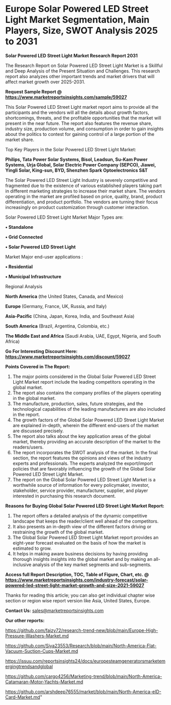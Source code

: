  # Europe Solar Powered LED Street Light Market Segmentation, Main Players, Size, SWOT Analysis 2025 to 2031

<strong>Solar Powered LED Street Light Market Research Report 2031</strong>

The Research Report on Solar Powered LED Street Light Market is a Skillful and Deep Analysis of the Present Situation and Challenges. This research report also analyzes other important trends and market drivers that will affect market growth over 2025-2031.

<strong>Request Sample Report @ <a href=https://www.marketreportsinsights.com/sample/59027>https://www.marketreportsinsights.com/sample/59027</a></strong>

This Solar Powered LED Street Light market report aims to provide all the participants and the vendors will all the details about growth factors, shortcomings, threats, and the profitable opportunities that the market will present in the near future. The report also features the revenue share, industry size, production volume, and consumption in order to gain insights about the politics to contest for gaining control of a large portion of the market share.

Top Key Players in the Solar Powered LED Street Light Market:

<strong>Philips, Tata Power Solar Systems, Bisol, Leadsun, Su-Kam Power Systems, Urja Global, Solar Electric Power Company (SEPCO), Jiawei, Yingli Solar, King-sun, BYD, Shenzhen Spark Optoelectronics S&T</strong>

The Solar Powered LED Street Light Industry is severely competitive and fragmented due to the existence of various established players taking part in different marketing strategies to increase their market share. The vendors operating in the market are profiled based on price, quality, brand, product differentiation, and product portfolio. The vendors are turning their focus increasingly on product customization through customer interaction.

Solar Powered LED Street Light Market Major Types are:

<strong>• Standalone

• Grid Connected

• Solar Powered LED Street Light</strong>

Market Major end-user applications :

<strong>• Residential

• Municipal Infrastructure</strong>

Regional Analysis

</u><strong><b>North America</b></strong> (the United States, Canada, and Mexico)

<strong><b>Europe </b></strong>(Germany, France, UK, Russia, and Italy)

<strong><b>Asia-Pacific</b></strong> (China, Japan, Korea, India, and Southeast Asia)

<strong><b>South America</b></strong> (Brazil, Argentina, Colombia, etc.)

<strong><b>The Middle East and Africa</b></strong> (Saudi Arabia, UAE, Egypt, Nigeria, and South Africa)

<strong>Go For Interesting Discount Here: <a href=https://www.marketreportsinsights.com/discount/59027>https://www.marketreportsinsights.com/discount/59027</a></strong>

<strong>Points Covered in The Report:</strong>
<ol>
  <li>The major points considered in the Global Solar Powered LED Street Light Market report include the leading competitors operating in the global market.</li>
  <li>The report also contains the company profiles of the players operating in the global market.</li>
  <li>The manufacture, production, sales, future strategies, and the technological capabilities of the leading manufacturers are also included in the report.</li>
  <li>The growth factors of the Global Solar Powered LED Street Light Market are explained in-depth, wherein the different end-users of the market are discussed precisely.</li>
  <li>The report also talks about the key application areas of the global market, thereby providing an accurate description of the market to the readers/users.</li>
  <li>The report incorporates the SWOT analysis of the market. In the final section, the report features the opinions and views of the industry experts and professionals. The experts analyzed the export/import policies that are favorably influencing the growth of the Global Solar Powered LED Street Light Market.</li>
  <li>The report on the Global Solar Powered LED Street Light Market is a worthwhile source of information for every policymaker, investor, stakeholder, service provider, manufacturer, supplier, and player interested in purchasing this research document.</li>
</ol>
<strong>Reasons for Buying Global Solar Powered LED Street Light Market Report:</strong>

<ol>
  <li>The report offers a detailed analysis of the dynamic competitive landscape that keeps the reader/client well ahead of the competitors.</li>
  <li>It also presents an in-depth view of the different factors driving or restraining the growth of the global market.</li>
  <li>The Global Solar Powered LED Street Light Market report provides an eight-year forecast evaluated on the basis of how the market is estimated to grow.</li>
  <li>It helps in making aware business decisions by having providing thorough insights insights into the global market and by making an all-inclusive analysis of the key market segments and sub-segments.</li>
</ol>
<strong>Access full Report Description, TOC, Table of Figure, Chart, etc. @ <a href=https://www.marketreportsinsights.com/industry-forecast/solar-powered-led-street-light-market-growth-and-size-2021-59027>https://www.marketreportsinsights.com/industry-forecast/solar-powered-led-street-light-market-growth-and-size-2021-59027</a></strong>


Thanks for reading this article; you can also get individual chapter wise section or region wise report version like Asia, United States, Europe.

<strong>Contact Us:</strong>
sales@marketreportsinsights.com

<strong>Our other reports:</strong>

<a href=https://github.com/faizy72/research-trend-new/blob/main/Europe-High-Pressure-Washers-Market.md>https://github.com/faizy72/research-trend-new/blob/main/Europe-High-Pressure-Washers-Market.md</a>

<a href=https://github.com/Siya23553/Research/blob/main/North-America-Flat-Vacuum-Suction-Cups-Market.md>https://github.com/Siya23553/Research/blob/main/North-America-Flat-Vacuum-Suction-Cups-Market.md</a>

<a href=https://issuu.com/reportsinsights24/docs/europesteamgeneratorsmarketemergingtrendsandglobal>https://issuu.com/reportsinsights24/docs/europesteamgeneratorsmarketemergingtrendsandglobal</a>

<a href=https://github.com/cargo4256/Marketing-trend/blob/main/North-America-Catamaran-Motor-Yachts-Market.md>https://github.com/cargo4256/Marketing-trend/blob/main/North-America-Catamaran-Motor-Yachts-Market.md</a>

<a href=https://github.com/arshdeep76555/market/blob/main/North-America-eID-Card-Market.md>https://github.com/arshdeep76555/market/blob/main/North-America-eID-Card-Market.md</a>"
